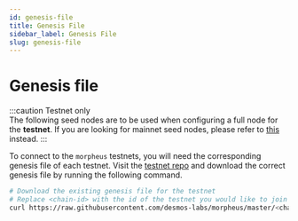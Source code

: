 ```yaml
---
id: genesis-file
title: Genesis File
sidebar_label: Genesis File
slug: genesis-file
---
```


# Genesis file
:::caution Testnet only   
The following seed nodes are to be used when configuring a full node for the **testnet**. If you are looking for mainnet seed nodes, please refer to [this](versioned_docs/version-2.3/06-mainnet/genesis-file.md) instead.
:::

To connect to the `morpheus` testnets, you will need the corresponding genesis file of each testnet. Visit the [testnet repo](https://github.com/desmos-labs/morpheus) and download the correct genesis file by running the following command.

```bash
# Download the existing genesis file for the testnet
# Replace <chain-id> with the id of the testnet you would like to join
curl https://raw.githubusercontent.com/desmos-labs/morpheus/master/<chain-id>/genesis.json > $HOME/.desmos/config/genesis.json
```
